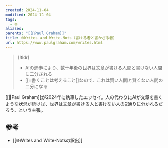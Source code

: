 ```yaml
---
created: 2024-11-04
modified: 2024-11-04
tags:
  - 🌐
aliases: 
parents: "[[👤Paul Graham]]"
title: 🌐Writes and Write-Nots（書ける者と書かざる者）
url: https://www.paulgraham.com/writes.html
---
```

>[!tldr]
>- AIの進歩により、数十年後の世界は文章が書ける人間と書けない人間に二分される
>- [[💡書くことは考えること]]なので、これは賢い人間と賢くない人間の二分になる

[[👤Paul Graham]]が2024年に執筆したエッセイ。人の代わりにAIが文章を書くような状況が続けば、世界は文章が書ける人と書けない人の2通りに分かれるだろう、という主張。

## 参考
- [[🌐Writes and Write-Notsの訳出]]